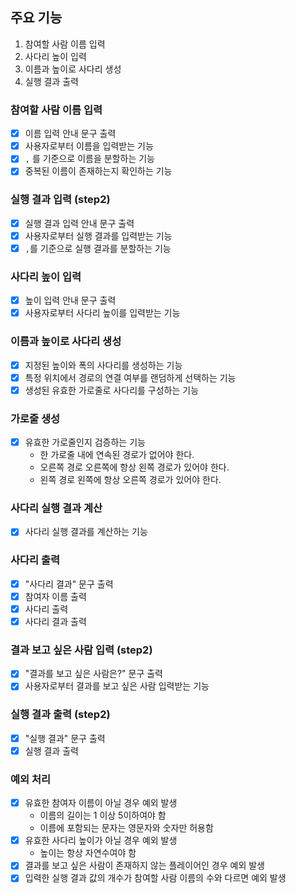 ## 주요 기능

1. 참여할 사람 이름 입력
2. 사다리 높이 입력
3. 이름과 높이로 사다리 생성
4. 실행 결과 출력

### 참여할 사람 이름 입력
- [x] 이름 입력 안내 문구 출력
- [x] 사용자로부터 이름을 입력받는 기능
- [x] `,` 를 기준으로 이름을 분할하는 기능
- [x] 중복된 이름이 존재하는지 확인하는 기능

### 실행 결과 입력 (step2)
- [x] 실행 결과 입력 안내 문구 출력
- [x] 사용자로부터 실행 결과를 입력받는 기능
- [x] `,`를 기준으로 실행 결과를 분할하는 기능

### 사다리 높이 입력
- [x] 높이 입력 안내 문구 출력
- [x] 사용자로부터 사다리 높이를 입력받는 기능

### 이름과 높이로 사다리 생성
- [x] 지정된 높이와 폭의 사다리를 생성하는 기능
- [x] 특정 위치에서 경로의 연결 여부를 랜덤하게 선택하는 기능
- [x] 생성된 유효한 가로줄로 사다리를 구성하는 기능

### 가로줄 생성
- [x] 유효한 가로줄인지 검증하는 기능
  - 한 가로줄 내에 연속된 경로가 없어야 한다.
  - 오른쪽 경로 오른쪽에 항상 왼쪽 경로가 있어야 한다.
  - 왼쪽 경로 왼쪽에 항상 오른쪽 경로가 있어야 한다.

### 사다리 실행 결과 계산
- [x] 사다리 실행 결과를 계산하는 기능

### 사다리 출력

- [x] "사다리 결과" 문구 출력
- [x] 참여자 이름 출력
- [x] 사다리 출력
- [x] 사다리 결과 출력

### 결과 보고 싶은 사람 입력 (step2)
- [x] "결과를 보고 싶은 사람은?" 문구 출력
- [x] 사용자로부터 결과를 보고 싶은 사람 입력받는 기능

### 실행 결과 출력 (step2)

- [x] "실행 결과" 문구 출력
- [x] 실행 결과 출력

### 예외 처리

- [x] 유효한 참여자 이름이 아닐 경우 예외 발생
    - 이름의 길이는 1 이상 5이하여야 함
    - 이름에 포함되는 문자는 영문자와 숫자만 허용함
- [x] 유효한 사다리 높이가 아닐 경우 예외 발생
    - 높이는 항상 자연수여야 함
- [x] 결과를 보고 싶은 사람이 존재하지 않는 플레이어인 경우 예외 발생
- [x] 입력한 실행 결과 값의 개수가 참여할 사람 이름의 수와 다르면 예외 발생